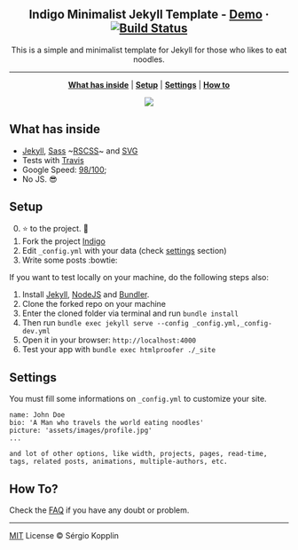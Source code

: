 <p align="center">
<h2 align="center">Indigo Minimalist Jekyll Template - <a href="http://sergiokopplin.github.io/indigo/">Demo</a> · <a href="https://travis-ci.org/sergiokopplin/indigo"><img src="https://camo.githubusercontent.com/5393485b732749b3499264168fa8af60166071e8/68747470733a2f2f7472617669732d63692e6f72672f73657267696f6b6f70706c696e2f696e6469676f2e7376673f6272616e63683d67682d7061676573" alt="Build Status" data-canonical-src="https://travis-ci.org/sergiokopplin/indigo.svg?branch=gh-pages" style="max-width:100%;"></a></h2>
</p>

<p align="center">This is a simple and minimalist template for Jekyll for those who likes to eat noodles.</p>

***

<p align="center">
<b><a href="README.md#what-has-inside">What has inside</a></b>
|
<b><a href="README.md#setup">Setup</a></b>
|
<b><a href="README.md#settings">Settings</a></b>
|
<b><a href="README.md#how-to">How to</a></b>
</p>

<p align="center">
<img src="https://raw.githubusercontent.com/sergiokopplin/indigo/gh-pages/assets/screen-shot.png" />
</p>

## What has inside

- [Jekyll](https://jekyllrb.com/), [Sass](http://sass-lang.com/) ~[RSCSS](http://rscss.io/)~ and [SVG](https://www.w3.org/Graphics/SVG/)
- Tests with [Travis](https://travis-ci.org/)
- Google Speed: [98/100](https://developers.google.com/speed/pagespeed/insights/?url=http%3A%2F%2Fsergiokopplin.github.io%2Findigo%2F);
- No JS. :sunglasses:

## Setup

0. :star: to the project. :metal:
2. Fork the project [Indigo](https://github.com/sergiokopplin/indigo/fork)
3. Edit `_config.yml` with your data (check <a href="README.md#settings">settings</a> section)
4. Write some posts :bowtie:

If you want to test locally on your machine, do the following steps also:

1. Install [Jekyll](http://jekyllrb.com), [NodeJS](https://nodejs.org/) and [Bundler](http://bundler.io/).
2. Clone the forked repo on your machine
3. Enter the cloned folder via terminal and run `bundle install`
4. Then run `bundle exec jekyll serve --config _config.yml,_config-dev.yml`
5. Open it in your browser: `http://localhost:4000`
6. Test your app with `bundle exec htmlproofer ./_site`

## Settings

You must fill some informations on `_config.yml` to customize your site.

```
name: John Doe
bio: 'A Man who travels the world eating noodles'
picture: 'assets/images/profile.jpg'
...

and lot of other options, like width, projects, pages, read-time, tags, related posts, animations, multiple-authors, etc.
```

## How To?

Check the [FAQ](./FAQ.md) if you have any doubt or problem.

---

[MIT](http://kopplin.mit-license.org/) License © Sérgio Kopplin
